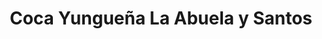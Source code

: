 ---
title: "Coca Yungueña La Abuela y Santos"
url: /santa-cruz-de-la-sierra/coca-yunguena-la-abuela-y-santos/
shop: Spirituosen
---